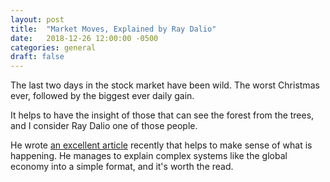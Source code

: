 ```yaml
---
layout: post
title:  "Market Moves, Explained by Ray Dalio"
date:   2018-12-26 12:00:00 -0500
categories: general
draft: false
---
```


The last two days in the stock market have been wild. The worst Christmas ever, followed by the biggest ever daily gain. 

It helps to have the insight of those that can see the forest from the trees, and I consider Ray Dalio one of those people. 

He wrote [an excellent article](https://www.linkedin.com/pulse/help-put-recent-economic-market-moves-perspective-ray-dalio/?published=t) recently that helps to make sense of what is happening. He manages to explain complex systems like the global economy into a simple format, and it's worth the read. 


